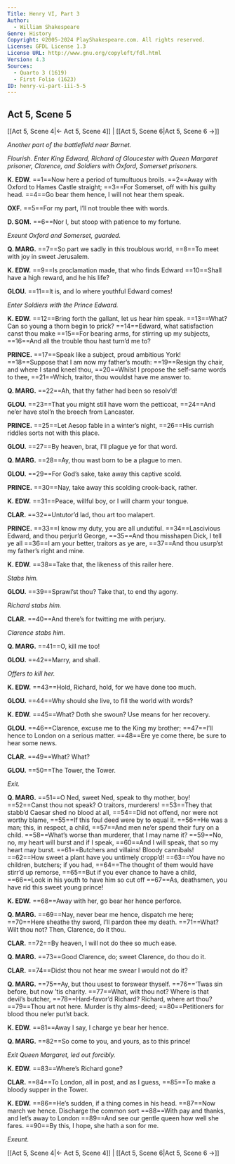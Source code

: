 ```yaml
---
Title: Henry VI, Part 3
Author: 
  - William Shakespeare
Genre: History
Copyright: ©2005-2024 PlayShakespeare.com. All rights reserved.
License: GFDL License 1.3
License URL: http://www.gnu.org/copyleft/fdl.html
Version: 4.3
Sources:
  - Quarto 3 (1619)
  - First Folio (1623)
ID: henry-vi-part-iii-5-5
---
```


## Act 5, Scene 5
[[Act 5, Scene 4|← Act 5, Scene 4]] | [[Act 5, Scene 6|Act 5, Scene 6 →]]

*Another part of the battlefield near Barnet.*

*Flourish. Enter King Edward, Richard of Gloucester with Queen Margaret prisoner, Clarence, and Soldiers with Oxford, Somerset prisoners.*

**K. EDW.**
==1==Now here a period of tumultuous broils.
==2==Away with Oxford to Hames Castle straight;
==3==For Somerset, off with his guilty head.
==4==Go bear them hence, I will not hear them speak.

**OXF.**
==5==For my part, I’ll not trouble thee with words.

**D. SOM.**
==6==Nor I, but stoop with patience to my fortune.

*Exeunt Oxford and Somerset, guarded.*

**Q. MARG.**
==7==So part we sadly in this troublous world,
==8==To meet with joy in sweet Jerusalem.

**K. EDW.**
==9==Is proclamation made, that who finds Edward
==10==Shall have a high reward, and he his life?

**GLOU.**
==11==It is, and lo where youthful Edward comes!

*Enter Soldiers with the Prince Edward.*

**K. EDW.**
==12==Bring forth the gallant, let us hear him speak.
==13==What? Can so young a thorn begin to prick?
==14==Edward, what satisfaction canst thou make
==15==For bearing arms, for stirring up my subjects,
==16==And all the trouble thou hast turn’d me to?

**PRINCE.**
==17==Speak like a subject, proud ambitious York!
==18==Suppose that I am now my father’s mouth:
==19==Resign thy chair, and where I stand kneel thou,
==20==Whilst I propose the self-same words to thee,
==21==Which, traitor, thou wouldst have me answer to.

**Q. MARG.**
==22==Ah, that thy father had been so resolv’d!

**GLOU.**
==23==That you might still have worn the petticoat,
==24==And ne’er have stol’n the breech from Lancaster.

**PRINCE.**
==25==Let Aesop fable in a winter’s night,
==26==His currish riddles sorts not with this place.

**GLOU.**
==27==By heaven, brat, I’ll plague ye for that word.

**Q. MARG.**
==28==Ay, thou wast born to be a plague to men.

**GLOU.**
==29==For God’s sake, take away this captive scold.

**PRINCE.**
==30==Nay, take away this scolding crook-back, rather.

**K. EDW.**
==31==Peace, willful boy, or I will charm your tongue.

**CLAR.**
==32==Untutor’d lad, thou art too malapert.

**PRINCE.**
==33==I know my duty, you are all undutiful.
==34==Lascivious Edward, and thou perjur’d George,
==35==And thou misshapen Dick, I tell ye all
==36==I am your better, traitors as ye are,
==37==And thou usurp’st my father’s right and mine.

**K. EDW.**
==38==Take that, the likeness of this railer here.

*Stabs him.*

**GLOU.**
==39==Sprawl’st thou? Take that, to end thy agony.

*Richard stabs him.*

**CLAR.**
==40==And there’s for twitting me with perjury.

*Clarence stabs him.*

**Q. MARG.**
==41==O, kill me too!

**GLOU.**
==42==Marry, and shall.

*Offers to kill her.*

**K. EDW.**
==43==Hold, Richard, hold, for we have done too much.

**GLOU.**
==44==Why should she live, to fill the world with words?

**K. EDW.**
==45==What? Doth she swoun? Use means for her recovery.

**GLOU.**
==46==Clarence, excuse me to the King my brother;
==47==I’ll hence to London on a serious matter.
==48==Ere ye come there, be sure to hear some news.

**CLAR.**
==49==What? What?

**GLOU.**
==50==The Tower, the Tower.

*Exit.*

**Q. MARG.**
==51==O Ned, sweet Ned, speak to thy mother, boy!
==52==Canst thou not speak? O traitors, murderers!
==53==They that stabb’d Caesar shed no blood at all,
==54==Did not offend, nor were not worthy blame,
==55==If this foul deed were by to equal it.
==56==He was a man; this, in respect, a child,
==57==And men ne’er spend their fury on a child.
==58==What’s worse than murderer, that I may name it?
==59==No, no, my heart will burst and if I speak,
==60==And I will speak, that so my heart may burst.
==61==Butchers and villains! Bloody cannibals!
==62==How sweet a plant have you untimely cropp’d!
==63==You have no children, butchers; if you had,
==64==The thought of them would have stirr’d up remorse,
==65==But if you ever chance to have a child,
==66==Look in his youth to have him so cut off
==67==As, deathsmen, you have rid this sweet young prince!

**K. EDW.**
==68==Away with her, go bear her hence perforce.

**Q. MARG.**
==69==Nay, never bear me hence, dispatch me here;
==70==Here sheathe thy sword, I’ll pardon thee my death.
==71==What? Wilt thou not? Then, Clarence, do it thou.

**CLAR.**
==72==By heaven, I will not do thee so much ease.

**Q. MARG.**
==73==Good Clarence, do; sweet Clarence, do thou do it.

**CLAR.**
==74==Didst thou not hear me swear I would not do it?

**Q. MARG.**
==75==Ay, but thou usest to forswear thyself.
==76==’Twas sin before, but now ’tis charity.
==77==What, wilt thou not? Where is that devil’s butcher,
==78==Hard-favor’d Richard? Richard, where art thou?
==79==Thou art not here. Murder is thy alms-deed;
==80==Petitioners for blood thou ne’er put’st back.

**K. EDW.**
==81==Away I say, I charge ye bear her hence.

**Q. MARG.**
==82==So come to you, and yours, as to this prince!

*Exit Queen Margaret, led out forcibly.*

**K. EDW.**
==83==Where’s Richard gone?

**CLAR.**
==84==To London, all in post, and as I guess,
==85==To make a bloody supper in the Tower.

**K. EDW.**
==86==He’s sudden, if a thing comes in his head.
==87==Now march we hence. Discharge the common sort
==88==With pay and thanks, and let’s away to London
==89==And see our gentle queen how well she fares.
==90==By this, I hope, she hath a son for me.

*Exeunt.*

[[Act 5, Scene 4|← Act 5, Scene 4]] | [[Act 5, Scene 6|Act 5, Scene 6 →]]